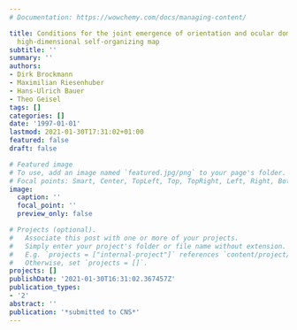 ```yaml
---
# Documentation: https://wowchemy.com/docs/managing-content/

title: Conditions for the joint emergence of orientation and ocular dominance in a
  high-dimensional self-organizing map
subtitle: ''
summary: ''
authors:
- Dirk Brockmann
- Maximilian Riesenhuber
- Hans-Ulrich Bauer
- Theo Geisel
tags: []
categories: []
date: '1997-01-01'
lastmod: 2021-01-30T17:31:02+01:00
featured: false
draft: false

# Featured image
# To use, add an image named `featured.jpg/png` to your page's folder.
# Focal points: Smart, Center, TopLeft, Top, TopRight, Left, Right, BottomLeft, Bottom, BottomRight.
image:
  caption: ''
  focal_point: ''
  preview_only: false

# Projects (optional).
#   Associate this post with one or more of your projects.
#   Simply enter your project's folder or file name without extension.
#   E.g. `projects = ["internal-project"]` references `content/project/deep-learning/index.md`.
#   Otherwise, set `projects = []`.
projects: []
publishDate: '2021-01-30T16:31:02.367457Z'
publication_types:
- '2'
abstract: ''
publication: '*submitted to CNS*'
---
```

